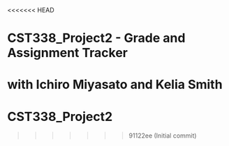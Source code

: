 <<<<<<< HEAD
# CST338_Project2 - Grade and Assignment Tracker
with Ichiro Miyasato and Kelia Smith
=======
# CST338_Project2
>>>>>>> 91122ee (Initial commit)
